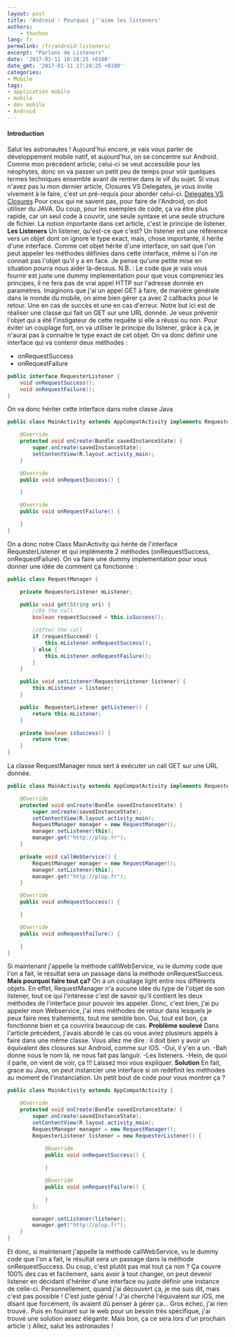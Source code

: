 ```yaml
---
layout: post
title: 'Android : Pourquoi j''aime les listeners'
authors:
    - thuchon
lang: fr
permalink: /fr/android-listeners/
excerpt: "Parlons de Listeners"
date: '2017-01-11 18:28:25 +0100'
date_gmt: '2017-01-11 17:28:25 +0100'
categories:
- Mobile
tags:
- application mobile
- mobile
- dév mobile
- Android
---
```

#### Introduction

Salut les astronautes ! Aujourd'hui encore, je vais vous parler de développement mobile natif, et aujourd'hui, on se concentre sur Android. Comme mon précédent article, celui-ci se veut accessible pour les néophytes, donc on va passer un petit peu de temps pour voir quelques termes techniques ensemble avant de rentrer dans le vif du sujet. Si vous n'avez pas lu mon dernier article, Closures VS Delegates, je vous invite vivement à le faire, c'est un pré-requis pour aborder celui-ci. [Delegates VS Closures](https://eleven-labs.github.io//fr/delegates-closures/) Pour ceux qui ne savent pas, pour faire de l'Android, on doit utiliser du JAVA. Du coup, pour les exemples de code, ça va être plus rapide, car un seul code à couvrir, une seule syntaxe et une seule structure de fichier. La notion importante dans cet article, c'est le principe de listener. **Les Listeners** Un listener, qu'est-ce que c'est? Un listener est une référence vers un objet dont on ignore le type exact, mais, chose importante, il hérite d'une interface. Comme cet objet hérite d'une interface, on sait que l'on peut appeler les méthodes définies dans cette interface, même si l'on ne connait pas l'objet qu'il y a en face. Je pense qu'une petite mise en situation pourra nous aider là-dessus. N.B. : Le code que je vais vous fournir est juste une dummy implementation pour que vous compreniez les principes, il ne fera pas de vrai appel HTTP sur l'adresse donnée en paramètres. Imaginons que j'ai un appel GET à faire, de manière générale dans le monde du mobile, on aime bien gérer ça avec 2 callbacks pour le retour. Une en cas de succès et une en cas d'erreur. Notre but ici est de réaliser une classe qui fait un GET sur une URL donnée. Je veux prévenir l'objet qui a été l'instigateur de cette requête si elle a réussi ou non. Pour éviter un couplage fort, on va utiliser le principe du listener, grâce à ça, je n'aurai pas à connaitre le type exact de cet objet. On va donc définir une interface qui va contenir deux méthodes :
- onRequestSuccess
- onRequestFailure

```Java
public interface RequesterListener {
    void onRequestSuccess();
    void onRequestFailure();
}
```

On va donc hériter cette interface dans notre classe Java

```Java
public class MainActivity extends AppCompatActivity implements RequesterListener {

    @Override
    protected void onCreate(Bundle savedInstanceState) {
        super.onCreate(savedInstanceState);
        setContentView(R.layout.activity_main);
    }

    @Override
    public void onRequestSuccess() {

    }

    @Override
    public void onRequestFailure() {

    }
}
```

On a donc notre Class MainActivity qui hérite de l'interface RequesterListener et qui implémente 2 méthodes (onRequestSuccess, onRequestFailure). On va faire une dummy implementation pour vous donner une idée de comment ça fonctionne :

```Java
public class RequestManager {

    private RequesterListener mListener;

    public void get(String uri) {
        //Do the call
        boolean requestSucceed = this.isSuccess();

        //After the call
        if (requestSucceed) {
            this.mListener.onRequestSuccess();
        } else {
            this.mListener.onRequestFailure();
        }
    }

    public void setListener(RequesterListener listener) {
        this.mListener = listener;
    }

    public  RequesterListener getListener() {
        return this.mListener;
    }

    private boolean isSuccess() {
        return true;
    }
}
```

La classe RequestManager nous sert à exécuter un call GET sur une URL donnée.

```Java
public class MainActivity extends AppCompatActivity implements RequesterListener {

    @Override
    protected void onCreate(Bundle savedInstanceState) {
        super.onCreate(savedInstanceState);
        setContentView(R.layout.activity_main);
        RequestManager manager = new RequestManager();
        manager.setListener(this);
        manager.get("http://plop.fr");
    }

    private void callWebService() {
        RequestManager manager = new RequestManager();
        manager.setListener(this);
        manager.get("http://plop.fr");
    }

    @Override
    public void onRequestSuccess() {

    }

    @Override
    public void onRequestFailure() {

    }
}
```

Si maintenant j'appelle la méthode callWebService, vu le dummy code que l'on a fait, le résultat sera un passage dans la méthode onRequestSuccess. **Mais pourquoi faire tout ça?** On a un couplage light entre nos différents objets. En effet, RequestManager n'a aucune idée du type de l'objet de son listener, tout ce qui l'intéresse c'est de savoir qu'il contient les deux méthodes de l'interface pour pouvoir les appeler. Donc, c'est bien, j'ai pu appeler mon Webservice, j'ai mes méthodes de retour dans lesquels je peux faire mes traitements, tout me semble bon. Oui, tout est bon, ça fonctionne bien et ça couvrira beaucoup de cas. **Problème soulevé** Dans l'article précédent, j'avais abordé le cas où vous aviez plusieurs appels à faire dans une même classe. Vous allez me dire : il doit bien y avoir un équivalent des closures sur Android, comme sur iOS. -Oui, il y'en a un. -Bah donne nous le nom là, ne nous fait pas languir. -Les listeners. -Hein, de quoi il parle, on vient de voir, ça !!! Laissez moi vous expliquer. **Solution** En fait, grace au Java, on peut instancier une interface si on redéfinit les méthodes au moment de l'instanciation. Un petit bout de code pour vous montrer ça ?

```Java
public class MainActivity extends AppCompatActivity {

    @Override
    protected void onCreate(Bundle savedInstanceState) {
        super.onCreate(savedInstanceState);
        setContentView(R.layout.activity_main);
        RequestManager manager = new RequestManager();
        RequesterListener listener = new RequesterListener() {
        
            @Override
            public void onRequestSuccess() {

            }

            @Override
            public void onRequestFailure() {

            }
        };

        manager.setListener(listener);
        manager.get("http://plop.fr");
    }
}
```

Et donc, si maintenant j'appelle la méthode callWebService, vu le dummy code que l'on a fait, le résultat sera un passage dans la méthode onRequestSuccess. Du coup, c'est plutôt pas mal tout ça non ? Ça couvre 100% des cas et facilement, sans avoir à tout changer, on peut devenir listener en décidant d'hériter d'une interface ou juste définir une instance de celle-ci. Personnellement, quand j'ai découvert ça, je me suis dit, mais c'est pas possible ! C’est juste génial ! J'ai cherché l'équivalent sur iOS, me disant que forcément, ils avaient dû penser à gérer ça... Gros échec, j'ai rien trouvé.. Puis en fouinant sur le web pour un besoin très spécifique, j'ai trouvé une solution assez élégante. Mais bon, ça ce sera lors d'un prochain article :) Allez, salut les astronautes !
